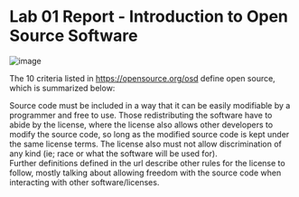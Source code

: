 # Lab 01 Report - Introduction to Open Source Software

![image](https://user-images.githubusercontent.com/66571652/149561420-7db0c323-4acd-4667-ac8c-e468eed2bd3b.png)

The 10 criteria listed in https://opensource.org/osd define open source, which is summarized below:

Source code must be included in a way that it can be easily modifiable by a programmer and free to use. Those redistributing the software have to abide by the license, where the license also allows other developers to modify the source code, so long as the modified source code is kept under the same license terms. The license also must not allow discrimination of any kind (ie; race or what the software will be used for). 
</br> Further definitions defined in the url describe other rules for the license to follow, mostly talking about allowing freedom with the source code when interacting with other software/licenses. 
